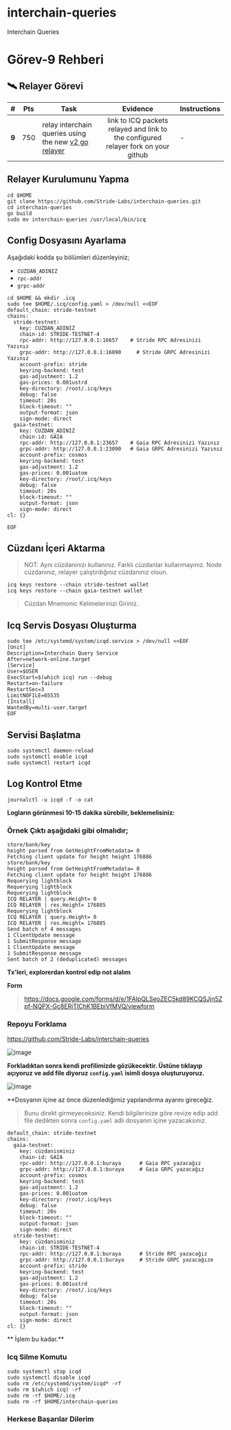 # interchain-queries
Interchain Queries

# Görev-9 Rehberi

## 🛰  Relayer Görevi 

| #     | Pts |  Task                                                                                                             | Evidence                                                                           | Instructions      |
| ----- | --- | ----------------------------------------------------------------------------------------------------------------- |:----------------------------------------------------------------------------------:| ----------------- |
| **9** | 750 | relay interchain queries using the new [v2 go relayer](https://github.com/cosmos/relayer/releases/tag/v2.0.0-rc4) | link to ICQ packets relayed and link to the configured relayer fork on your github | - |

## Relayer Kurulumunu Yapma
```
cd $HOME
git clone https://github.com/Stride-Labs/interchain-queries.git
cd interchain-queries
go build
sudo mv interchain-queries /usr/local/bin/icq
```

## Config Dosyasını Ayarlama
Aşağıdaki kodda şu bölümleri düzenleyiniz;
- `CUZDAN_ADINIZ`
- `rpc-addr`
- `grpc-addr`
```
cd $HOME && mkdir .icq
sudo tee $HOME/.icq/config.yaml > /dev/null <<EOF
default_chain: stride-testnet
chains:
  stride-testnet:
    key: CUZDAN_ADINIZ
    chain-id: STRIDE-TESTNET-4
    rpc-addr: http://127.0.0.1:16657    # Stride RPC Adresinizi Yazınız
    grpc-addr: http://127.0.0.1:16090     # Stride GRPC Adresinizi Yazınız
    account-prefix: stride
    keyring-backend: test
    gas-adjustment: 1.2
    gas-prices: 0.001ustrd
    key-directory: /root/.icq/keys
    debug: false
    timeout: 20s
    block-timeout: ""
    output-format: json
    sign-mode: direct
  gaia-testnet:
    key: CUZDAN_ADINIZ
    chain-id: GAIA
    rpc-addr: http://127.0.0.1:23657    # Gaia RPC Adresinizi Yazınız
    grpc-addr: http://127.0.0.1:23090   # Gaia GRPC Adresinizi Yazınız
    account-prefix: cosmos
    keyring-backend: test
    gas-adjustment: 1.2
    gas-prices: 0.001uatom
    key-directory: /root/.icq/keys
    debug: false
    timeout: 20s
    block-timeout: ""
    output-format: json
    sign-mode: direct
cl: {}

EOF
```

## Cüzdanı İçeri Aktarma
> NOT: Aynı cüzdanınızı kullanınız. Farklı cüzdanlar kullanmayınız. Node cüzdanınız, relayer çalıştırdığınız cüzdanınız olsun.
```
icq keys restore --chain stride-testnet wallet
icq keys restore --chain gaia-testnet wallet
```
> Cüzdan Mnemonic Kelimelerinizi Giriniz.

## Icq Servis Dosyası Oluşturma
```
sudo tee /etc/systemd/system/icqd.service > /dev/null <<EOF
[Unit]
Description=Interchain Query Service
After=network-online.target
[Service]
User=$USER
ExecStart=$(which icq) run --debug
Restart=on-failure
RestartSec=3
LimitNOFILE=65535
[Install]
WantedBy=multi-user.target
EOF
```

## Servisi Başlatma
```
sudo systemctl daemon-reload
sudo systemctl enable icqd
sudo systemctl restart icqd
```

## Log Kontrol Etme
```
journalctl -u icqd -f -o cat
```

**Logların görünmesi 10-15 dakika sürebilir, beklemelisiniz:**

### Örnek Çıktı aşağıdaki gibi olmalıdır;
```
store/bank/key
height parsed from GetHeightFromMetadata= 0
Fetching client update for height height 176886
store/bank/key
height parsed from GetHeightFromMetadata= 0
Fetching client update for height height 176886
Requerying lightblock
Requerying lightblock
Requerying lightblock
ICQ RELAYER | query.Height= 0
ICQ RELAYER | res.Height= 176885
Requerying lightblock
ICQ RELAYER | query.Height= 0
ICQ RELAYER | res.Height= 176885
Send batch of 4 messages
1 ClientUpdate message
1 SubmitResponse message
1 ClientUpdate message
1 SubmitResponse message
Sent batch of 2 (deduplicated) messages
```

**Tx'leri, explorerdan kontrol edip not alalım**

**Form**
> https://docs.google.com/forms/d/e/1FAIpQLSeoZEC5kd89KCQSJjn5Zpf-NQPX-Gc8ERjTIChK1BEbiVfMVQ/viewform


### Repoyu Forklama

https://github.com/Stride-Labs/interchain-queries

![image](https://user-images.githubusercontent.com/107190154/186484524-26d30412-bc05-4e21-abd4-b36c90acb94e.png)

**Forkladıktan sonra kendi profilimizde gözükecektir. Üstüne tıklayıp açıyoruz ve add file diyoruz `config.yaml` isimli dosya oluşturuyoruz.**

![image](https://user-images.githubusercontent.com/107190154/186484894-47de1d29-a473-4ba4-96ee-f54b83207c13.png)

**Dosyanın içine az önce düzenlediğimiz yapılandırma ayarını gireceğiz.
> Bunu direkt girmeyeceksiniz. Kendi bilgilerinize göre revize edip add file dedikten sonra `config.yaml` adlı dosyanın içine yazacaksınız.
```
default_chain: stride-testnet
chains:
  gaia-testnet:
    key: cüzdanisminiz
    chain-id: GAIA
    rpc-addr: http://127.0.0.1:buraya      # Gaia RPC yazacağız
    grpc-addr: http://127.0.0.1:buraya     # Gaia GRPC yazacağız
    account-prefix: cosmos
    keyring-backend: test
    gas-adjustment: 1.2
    gas-prices: 0.001uatom
    key-directory: /root/.icq/keys
    debug: false
    timeout: 20s
    block-timeout: ""
    output-format: json
    sign-mode: direct
  stride-testnet:
    key: cüzdanisminiz
    chain-id: STRIDE-TESTNET-4
    rpc-addr: http://127.0.0.1:buraya      # Stride RPC yazacağız
    grpc-addr: http://127.0.0.1:buraya     # Stride GRPC yazacağıze
    account-prefix: stride
    keyring-backend: test
    gas-adjustment: 1.2
    gas-prices: 0.001ustrd
    key-directory: /root/.icq/keys
    debug: false
    timeout: 20s
    block-timeout: ""
    output-format: json
    sign-mode: direct
cl: {}
```

** İşlem bu kadar.**

### Icq Silme Komutu
```
sudo systemctl stop icqd
sudo systemctl disable icqd
sudo rm /etc/systemd/system/icqd* -rf
sudo rm $(which icq) -rf
sudo rm -rf $HOME/.icq
sudo rm -rf $HOME/interchain-queries
```


### Herkese Başarılar Dilerim
